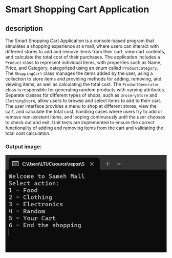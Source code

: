 # Smart Shopping Cart Application

## description 
The Smart Shopping Cart Application is a console-based program that simulates a shopping experience at a mall, where users can interact with different stores to add and remove items from their cart, view cart contents, and calculate the total cost of their purchases. The application includes a `Product` class to represent individual items, with properties such as Name, Price, and Category, categorized using an enum called `ProductCategory`. The `ShoppingCart` class manages the items added by the user, using a collection to store items and providing methods for adding, removing, and viewing items, as well as calculating the total cost. The `ProductGenerator` class is responsible for generating random products with varying attributes. Separate classes for different types of shops, such as `GroceryStore` and `ClothingStore`, allow users to browse and select items to add to their cart. The user interface provides a menu to shop at different stores, view the cart, and calculate the total cost, handling cases where users try to add or remove non-existent items, and looping continuously until the user chooses to check out and exit. Unit tests are implemented to ensure the correct functionality of adding and removing items from the cart and validating the total cost calculation.

### Output image:
![Output Image](https://github.com/jafarramadan/Smart-Cart/blob/master/ShoppingCartApplication/Capture.PNG)


